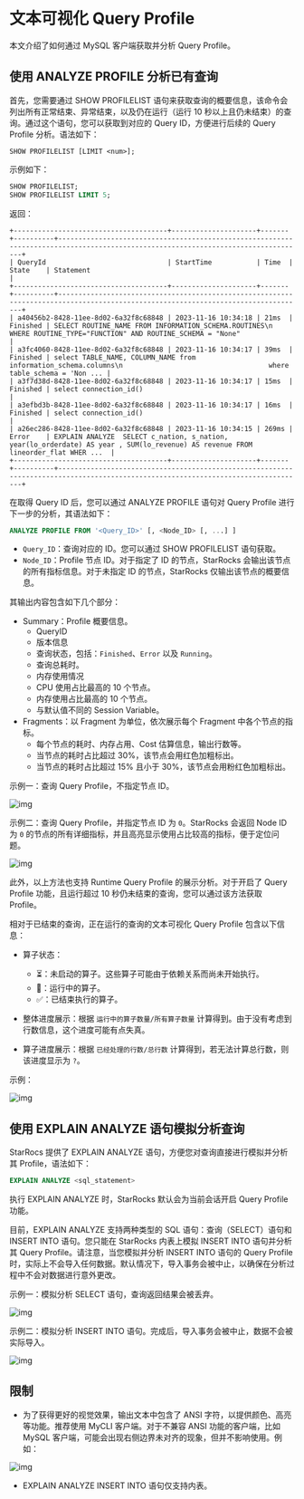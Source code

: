 # 文本可视化 Query Profile

本文介绍了如何通过 MySQL 客户端获取并分析 Query Profile。

## 使用 ANALYZE PROFILE 分析已有查询

首先，您需要通过 SHOW PROFILELIST 语句来获取查询的概要信息，该命令会列出所有正常结束、异常结束，以及仍在运行（运行 10 秒以上且仍未结束）的查询。通过这个语句，您可以获取到对应的 Query ID，方便进行后续的 Query Profile 分析。语法如下：

```
SHOW PROFILELIST [LIMIT <num>];
```

示例如下：

```SQL
SHOW PROFILELIST;
SHOW PROFILELIST LIMIT 5;
```

返回：

```
+--------------------------------------+---------------------+-------+----------+-----------------------------------------------------------------------------------------------------------------------------------+
| QueryId                              | StartTime           | Time  | State    | Statement                                                                                                                         |
+--------------------------------------+---------------------+-------+----------+-----------------------------------------------------------------------------------------------------------------------------------+
| a40456b2-8428-11ee-8d02-6a32f8c68848 | 2023-11-16 10:34:18 | 21ms  | Finished | SELECT ROUTINE_NAME FROM INFORMATION_SCHEMA.ROUTINES\n    WHERE ROUTINE_TYPE="FUNCTION" AND ROUTINE_SCHEMA = "None"               |
| a3fc4060-8428-11ee-8d02-6a32f8c68848 | 2023-11-16 10:34:17 | 39ms  | Finished | select TABLE_NAME, COLUMN_NAME from information_schema.columns\n                                    where table_schema = 'Non ... |
| a3f7d38d-8428-11ee-8d02-6a32f8c68848 | 2023-11-16 10:34:17 | 15ms  | Finished | select connection_id()                                                                                                            |
| a3efbd3b-8428-11ee-8d02-6a32f8c68848 | 2023-11-16 10:34:17 | 16ms  | Finished | select connection_id()                                                                                                            |
| a26ec286-8428-11ee-8d02-6a32f8c68848 | 2023-11-16 10:34:15 | 269ms | Error    | EXPLAIN ANALYZE  SELECT c_nation, s_nation, year(lo_orderdate) AS year , SUM(lo_revenue) AS revenue FROM lineorder_flat WHER ...  |
+--------------------------------------+---------------------+-------+----------+-----------------------------------------------------------------------------------------------------------------------------------+
```

在取得 Query ID 后，您可以通过 ANALYZE PROFILE 语句对 Query Profile 进行下一步的分析，其语法如下：

```SQL
ANALYZE PROFILE FROM '<Query_ID>' [, <Node_ID> [, ...] ]
```

- `Query_ID`：查询对应的 ID。您可以通过 SHOW PROFILELIST 语句获取。
- `Node_ID`：Profile 节点 ID。对于指定了 ID 的节点，StarRocks 会输出该节点的所有指标信息。对于未指定 ID 的节点，StarRocks 仅输出该节点的概要信息。

其输出内容包含如下几个部分：

- Summary：Profile 概要信息。
  - QueryID
  - 版本信息
  - 查询状态，包括：`Finished`、`Error` 以及 `Running`。
  - 查询总耗时。
  - 内存使用情况
  - CPU 使用占比最高的 10 个节点。
  - 内存使用占比最高的 10 个节点。
  - 与默认值不同的 Session Variable。
- Fragments：以 Fragment 为单位，依次展示每个 Fragment 中各个节点的指标。
  - 每个节点的耗时、内存占用、Cost 估算信息，输出行数等。
  - 当节点的耗时占比超过 30%，该节点会用红色加粗标出。
  - 当节点的耗时占比超过 15% 且小于 30%，该节点会用粉红色加粗标出。

示例一：查询 Query Profile，不指定节点 ID。

![img](../assets/Profile/text_based_profile_without_node_id.jpeg)

示例二：查询 Query Profile，并指定节点 ID 为 `0`。StarRocks 会返回 Node ID 为 `0` 的节点的所有详细指标，并且高亮显示使用占比较高的指标，便于定位问题。

![img](../assets/Profile/text_based_profile_with_node_id.jpeg)

此外，以上方法也支持 Runtime Query Profile 的展示分析。对于开启了 Query Profile 功能，且运行超过 10 秒仍未结束的查询，您可以通过该方法获取 Profile。

相对于已结束的查询，正在运行的查询的文本可视化 Query Profile 包含以下信息：

- 算子状态：

  - ⏳：未启动的算子。这些算子可能由于依赖关系而尚未开始执行。
  - 🚀：运行中的算子。
  - ✅：已结束执行的算子。

- 整体进度展示：根据 `运行中的算子数量/所有算子数量` 计算得到。由于没有考虑到行数信息，这个进度可能有点失真。
- 算子进度展示：根据 `已经处理的行数/总行数` 计算得到，若无法计算总行数，则该进度显示为 `?`。

示例：

![img](../assets/Profile/text_based_runtime_profile.jpeg)


## 使用 EXPLAIN ANALYZE 语句模拟分析查询

StarRocs 提供了 EXPLAIN ANALYZE 语句，方便您对查询直接进行模拟并分析其 Profile，语法如下：

```SQL
EXPLAIN ANALYZE <sql_statement>
```

执行 EXPLAIN ANALYZE 时，StarRocks 默认会为当前会话开启 Query Profile 功能。

目前，EXPLAIN ANALYZE 支持两种类型的 SQL 语句：查询（SELECT）语句和 INSERT INTO 语句。您只能在 StarRocks 内表上模拟 INSERT INTO 语句并分析其 Query Profile。请注意，当您模拟并分析 INSERT INTO 语句的 Query Profile 时，实际上不会导入任何数据。默认情况下，导入事务会被中止，以确保在分析过程中不会对数据进行意外更改。

示例一：模拟分析 SELECT 语句，查询返回结果会被丢弃。

![img](../assets/Profile/text_based_explain_analyze_select.jpeg)


示例二：模拟分析 INSERT INTO 语句。完成后，导入事务会被中止，数据不会被实际导入。

![img](../assets/Profile/text_based_explain_analyze_insert.jpeg)

## 限制

- 为了获得更好的视觉效果，输出文本中包含了 ANSI 字符，以提供颜色、高亮等功能。推荐使用 MyCLI 客户端。对于不兼容 ANSI 功能的客户端，比如 MySQL 客户端，可能会出现右侧边界未对齐的现象，但并不影响使用。例如：

![img](../assets/Profile/text_based_profile_not_aligned.jpeg)

- EXPLAIN ANALYZE INSERT INTO 语句仅支持内表。



